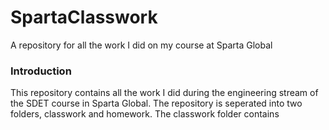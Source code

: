 # SpartaClasswork
A repository for all the work I did on my course at Sparta Global

### Introduction
This repository contains all the work I did during the engineering stream of the SDET course in Sparta Global. The repository is seperated into two folders, classwork and homework. The classwork folder contains 